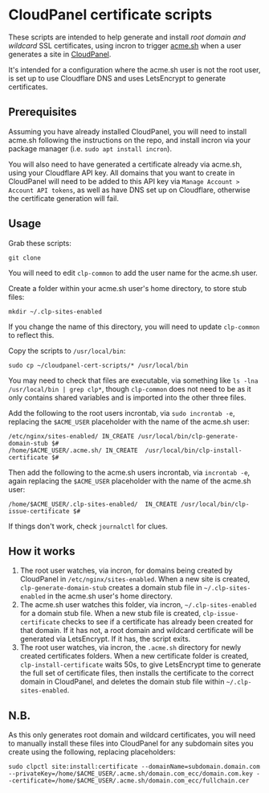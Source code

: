 # CloudPanel certificate scripts

These scripts are intended to help generate and install *root domain and wildcard* SSL certificates, using incron to trigger [acme.sh](https://github.com/acmesh-official/acme.sh/tree/master) when a user generates a site in [CloudPanel](http://cloudpanel.io).

It's intended for a configuration where the acme.sh user is not the root user, is set up to use Cloudflare DNS and uses LetsEncrypt to generate certificates.

## Prerequisites
Assuming you have already installed CloudPanel, you will need to install acme.sh following the instructions on the repo, and install incron via your package manager (i.e. `sudo apt install incron`).

You will also need to have generated a certificate already via acme.sh, using your Cloudflare API key. All domains that you want to create in CloudPanel will need to be added to this API key via `Manage Account > Account API tokens`, as well as have DNS set up on Cloudflare, otherwise the certificate generation will fail.

## Usage

Grab these scripts:

```
git clone 
```

You will need to edit `clp-common` to add the user name for the acme.sh user.

Create a folder within your acme.sh user's home directory, to store stub files:

```
mkdir ~/.clp-sites-enabled
```

If you change the name of this directory, you will need to update `clp-common` to reflect this.

Copy the scripts to `/usr/local/bin`:

```
sudo cp ~/cloudpanel-cert-scripts/* /usr/local/bin
```

You may need to check that files are executable, via something like `ls -lna /usr/local/bin | grep clp*`, though `clp-common` does not need to be as it only contains shared variables and is imported into the other three files.

Add the following to the root users incrontab, via `sudo incrontab -e`, replacing the `$ACME_USER` placeholder with the name of the acme.sh user:

```
/etc/nginx/sites-enabled/ IN_CREATE /usr/local/bin/clp-generate-domain-stub $#
/home/$ACME_USER/.acme.sh/ IN_CREATE  /usr/local/bin/clp-install-certificate $#
```

Then add the following to the acme.sh users incrontab, via `incrontab -e`, again replacing the `$ACME_USER` placeholder with the name of the acme.sh user:

```
/home/$ACME_USER/.clp-sites-enabled/  IN_CREATE /usr/local/bin/clp-issue-certificate $#
```

If things don't work, check `journalctl` for clues.

## How it works

1. The root user watches, via incron, for domains being created by CloudPanel in `/etc/nginx/sites-enabled`. When a new site is created, `clp-generate-domain-stub` creates a domain stub file in `~/.clp-sites-enabled` in the acme.sh user's home directory.
2. The acme.sh user watches this folder, via incron, `~/.clp-sites-enabled` for a domain stub file. When a new stub file is created, `clp-issue-certificate` checks to see if a certificate has already been created for that domain. If it has not, a root domain and wildcard certificate will be generated via LetsEncrypt. If it has, the script exits.
3. The root user watches, via incron, the `.acme.sh` directory for newly created certificates folders. When a new certificate folder is created, `clp-install-certificate` waits 50s, to give LetsEncrypt time to generate the full set of certificate files, then installs the certificate to the correct domain in CloudPanel, and deletes the domain stub file within `~/.clp-sites-enabled`.

## N.B.

As this only generates root domain and wildcard certificates, you will need to manually install these files into CloudPanel for any subdomain sites you create using the following, replacing placeholders:

```
sudo clpctl site:install:certificate --domainName=subdomain.domain.com --privateKey=/home/$ACME_USER/.acme.sh/domain.com_ecc/domain.com.key --certificate=/home/$ACME_USER/.acme.sh/domain.com_ecc/fullchain.cer
```